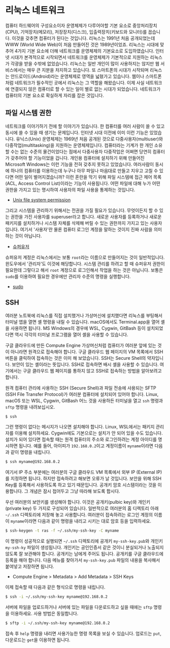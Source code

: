 # 리눅스 네트워크

컴퓨터 하드웨어의 구성요소이자 운영체제가 다루어야할 기본 요소로 중앙처리장치\(CPU\), 기억장치\(메모리\), 저장장치\(디스크\), 입출력장치\(키보드와 모니터\)를 꼽습니다. 이것을 갖추면 컴퓨터가 된다는 것입니다. 리눅스는 1991년 처음 공개되었는데 WWW \(World Wide Web\)이 처음 만들어진 것은 1989년이었죠. 리눅스는 시대에 맞추어 4가지 기본 요소에 더해 네트워크를 운영체제의 기본요소로 도입하였습니다. 인터넷 시대가 본격적으로 시작되면서 네트워크를 운영체제가 기본적으로 지원하는 리눅스가 각광을 받을 수밖에 없었습니다. 리눅스는 일반 개인이 많이 사용하지는 않지만 웹 서비스에서는 매우 큰 지분을 차지하고 있습니다. 또 스마트폰의 시대가 시작되며 리눅스는 안드로이드\(Android\)라는 운영체제로 영역을 넓혔가고 있습니다. 웹이나 스마트폰처럼 네트워크가 필수적인 곳에서 리눅스는 그 역할을 해왔습니다. 이제 사실 네트워크에 연결되지 않은 컴퓨터로 할 수 있는 일이 별로 없는 시대가 되었습니다. 네트워크가 컴퓨터의 기본 요소로 확실하게 자리를 잡은 것입니다.

## 파일 시스템 권한

네트워크를 이야기하기 전에 할 이야기가 있습니다. 한 컴퓨터를 여러 사람이 쓸 수 있고 동시에 쓸 수 있을 때 생기는 문제입니다. 인터넷 시대 이전에 이미 이런 기능은 있었습니다. 유닉스\(Unix\) 운영체제는 1969년 처음 공개된 것으로 다중사용자\(multiuser\)와 다중작업\(multitasking\)을 지원하는 운영체제입니다. 컴퓨터라는 기계가 한 개인 소유할 수는 없는 수준의 물건이었다는 점에서 다중사용자 다중작업은 어쩌면 당연히 컴퓨터가 갖추어야 할 기능이었을 겁니다. 개인용 컴퓨터에 설치하기 위해 만들어진 Microsoft Windows는 이런 기능을 전혀 갖추지 못하고 있었습니다. 여러사람이 동시에 하나의 컴퓨터를 이용하는데 누구나 아무 파일나 마음대로 만들고 지우고 고칠 수 있다면 어떤 일이 벌어지겠습니까? 이런 혼란을 막기 위해 파일 시스템에 접근 제어 목록\(ACL, Access Control List\)이라는 기능이 사용됩니다. 어떤 파일에 대해 누가 어떤 권한을 가지고 있는 명시하여 사용자의 파일 사용을 통제하는 것입니다.

* [Unix file system permission](https://www.tutorialspoint.com/unix/unix-file-permission.htm)

그리고 시스템을 관리하기 위해서는 전권을 가질 필요가 있습니다. 무엇이든지 할 수 있는 권한을 가진 사용자를 superuser라고 합니다. 새로운 사용자를 등록하거나 새로운 패키지를 설치하거나 시스템 자체를 삭제해 버릴 수 있는 권한까지 가지고 있는 사용자입니다. 여기서 '사용자'란 물론 컴퓨터 로그인 계정을 말하는 것이지 진짜 사람을 의미하는 것이 아닙니다.

* [슈퍼유저](https://ko.wikipedia.org/wiki/%EC%8A%88%ED%8D%BC%EC%9C%A0%EC%A0%80)

슈퍼유저 계정은 리눅스에서는 보통 `root`라는 이름으로 만들어지는 것이 일반적입니다. 윈도우에서 '관리자'도 이것에 해당합니다. 시스템 관리를 하려고 할 때 슈퍼유저 권한이 필요한데 그렇다고 해서 `root` 계정으로 로그인해서 작업을 하는 것은 아닙니다. 보통은 `sudo`를 이용하여 필요한 경우에만 관리자 수준의 명령을 실행합니다.

* [sudo](https://ko.wikipedia.org/wiki/Sudo)

## SSH

여러분 노트북에 리눅스를 직접 설치했거나 가상머신에 설치했다면 리눅스를 부팅해서 터미널 앱을 열면 셸 명령을 내릴 수 있습니다. macOS에서도 Terminal.app을 열어 셸을 사용하면 됩니다. MS Windows의 경우에 WSL, Cygwin, GitBash 등이 설치되었다면 역시 각각의 터미널 프로그램을 열어 셸을 사용할 수 있습니다.

구글 클라우드에 만든 Compute Engine 가상머신처럼 컴퓨터가 여러분 앞에 있는 것이 아니라면 원격으로 접속해야 합니다. 구글 클라우드 웹 페이지의 VM 목록에서 SSH 버튼을 클릭하여 접속하는 것은 이미 해 보았습니다. SSH는 Secure Shell의 약자입니다. 보안이 있는 셸이라는 뜻입니다. SSH로 접속하면 배시 셸을 사용할 수 있습니다. 여기에서는 구글 클라우드 웹 페이지를 통하지 않고 SSH로 접속하는 방법을 알아보려고 합니다.

원격 컴퓨터 관리에 사용하는 SSH \(Secure Shell\)과 파일 전송에 사용되는 SFTP \(SSH File Transfer Protocol\)가 여러분 컴퓨터에 설치되어 있어야 합니다. Linux, macOS 또는 WSL, Cygwin, GitBash 어느 것을 사용하든 터미널을 열고 `ssh` 명령과 `sftp` 명령을 내려보십시오.

```bash
$ ssh
```

그런 명령이 없다는 메시지가 나오면 설치해야 합니다. Linux, WSL에서는 패키지 관리자를 이용해 설치하세요. Cygwin에도 기본으로는 설치가 안 되어 있을 수도 있습니다. 설치가 되어 있다면 접속할 때는 원격 컴퓨터의 주소와 로그인하려는 계정 아이디를 명시하면 됩니다. 예를 들어, 아이피가 `192.168.0.2`이고 계정이름이 `myname`이라면 다음과 같이 명령을 내립니다.

```bash
$ ssh myname@192.168.0.2
```

여기서 IP 주소 부분에는 여러분의 구글 클라우드 VM 목록에서 외부 IP \(External IP\)를 지정하면 됩니다. 하지만 접속하려고 해보면 오류가 날 것입니다. 보안을 위해 SSH Key를 등록해서 사용하도록 하고 있기 때문입니다. 공개키 암호 시스템이라는 것을 이용합니다. 그 개념은 잠시 접어두고 그냥 따라해 보도록 합시다.

우선 여러분의 보안키를 생성해야 합니다. 이것은 공개키\(pulbic key\)와 개인키\(private key\) 두 가지로 구성되어 있습니다. 일반적으로 여러분의 홈 디렉토리 아래 `~/.ssh` 디렉토리에 저장해 놓고 사용합니다. 여러분이 접속하려는 로그인 계정의 이름이 `myname`이라면 다음과 같이 명령을 내리고 시키는 대로 암호 등을 입력하세요.

```bash
$ ssh-keygen -t ras -f ~/.ssh/my-ssh-key -C myname
```

이 명령이 성공적으로 실행되면 `~/.ssh` 디렉토리에 공개키 `my-ssh-key.pub`와 개인키 `my-ssh-ky` 파일이 생성됩니다. 개인키는 공인인증서 같은 것이니 분실되거나 노출되지 않도록 잘 보관해야 합니다. 공개키는 남에게 주어도 됩니다. 공개키를 구글 클라우드에 등록을 해야 합니다. 다음 메뉴를 찾아가서 `my-ssh-key.pub` 파일의 내용을 복사해서 붙여넣고 저장하면 됩니다.

* Compute Engine &gt; Metadata &gt; Add Metadata &gt; SSH Keys

이제 접속할 때 다음과 같은 형식으로 명령을 내립니다.

```bash
$ ssh -i ~/.ssh/my-ssh-key myname@192.168.0.2
```

서버에 파일을 업로드하거나 서버에 있는 파일을 다운로드하고 싶을 때에는 `sftp` 명령을 이용하세요. 사용 방법은 동일합니다.

```bash
$ sftp -i ~/.ssh/my-ssh-key myname@192.168.0.2
```

접속 후 `help` 명령을 내리면 사용가능한 명령 목록을 보실 수 있습니다. 업로드는 `put`, 다운로드는 `get`을 이용하면 됩니다.

